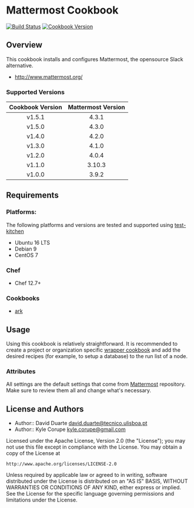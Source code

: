 # Mattermost Cookbook

[![Build Status](https://travis-ci.org/ist-dsi/mattermost-cookbook.svg?branch=master)](https://travis-ci.org/ist-dsi/mattermost) [![Cookbook Version](https://img.shields.io/cookbook/v/mattermost-cookbook.svg)](https://supermarket.chef.io/cookbooks/mattermost-cookbook)

## Overview

This cookbook installs and configures Mattermost, the opensource Slack alternative.

* http://www.mattermost.org/

### Supported Versions

| Cookbook Version | Mattermost Version |
|:----------------:|:------------------:|
| v1.5.1           | 4.3.1              |
| v1.5.0           | 4.3.0              |
| v1.4.0           | 4.2.0              |
| v1.3.0           | 4.1.0              |
| v1.2.0           | 4.0.4              |
| v1.1.0           | 3.10.3             |
| v1.0.0           | 3.9.2              |

## Requirements

### Platforms: 

The following platforms and versions are tested and supported using [test-kitchen](http://kitchen.ci/)  

* Ubuntu 16 LTS
* Debian 9
* CentOS 7 

### Chef

* Chef 12.7+

### Cookbooks

* [ark](https://github.com/chef-cookbooks/ark)

## Usage

Using this cookbook is relatively straightforward. It is recommended to create a project or organization specific [wrapper cookbook](https://www.chef.io/blog/2013/12/03/doing-wrapper-cookbooks-right/) and add the desired recipes (for example, to setup a database) to the run list of a node.

### Attributes

All settings are the default settings that come from [Mattermost](https://github.com/mattermost/mattermost-server/blob/v4.3.1/config/default.json) repository. Make sure to review them all and change what's necessary.

## License and Authors

* Author:: David Duarte <david.duarte@tecnico.ulisboa.pt>
* Author:: Kyle Corupe <kyle.corupe@gmail.com>

Licensed under the Apache License, Version 2.0 (the "License");
you may not use this file except in compliance with the License.
You may obtain a copy of the License at

    http://www.apache.org/licenses/LICENSE-2.0

Unless required by applicable law or agreed to in writing, software
distributed under the License is distributed on an "AS IS" BASIS,
WITHOUT WARRANTIES OR CONDITIONS OF ANY KIND, either express or implied.
See the License for the specific language governing permissions and
limitations under the License.

